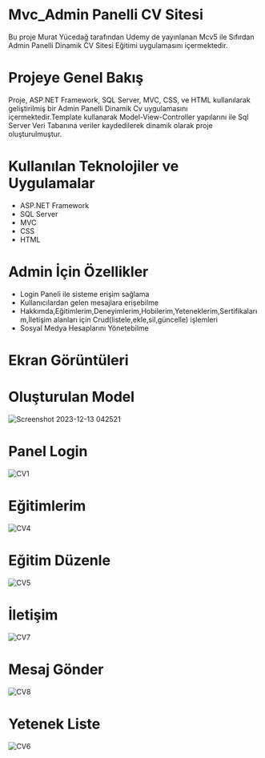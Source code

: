 # Mvc_Admin Panelli CV Sitesi
Bu proje Murat Yücedağ tarafından Udemy de yayınlanan Mcv5 ile Sıfırdan Admin Panelli Dinamik CV Sitesi Eğitimi uygulamasını içermektedir.

# Projeye Genel Bakış
Proje, ASP.NET Framework, SQL Server, MVC, CSS, ve HTML kullanılarak geliştirilmiş bir Admin Panelli Dinamik Cv uygulamasını içermektedir.Template kullanarak Model-View-Controller yapılarını ile Sql Server Veri Tabanına veriler kaydedilerek dinamik olarak proje oluşturulmuştur.

# Kullanılan Teknolojiler ve Uygulamalar
- ASP.NET Framework
- SQL Server
- MVC
- CSS
- HTML
# Admin İçin Özellikler
- Login Paneli ile sisteme erişim sağlama
- Kullanıcılardan gelen mesajlara erişebilme
- Hakkımda,Eğitimlerim,Deneyimlerim,Hobilerim,Yeteneklerim,Sertifikalarım,İletişim alanları için Crud(listele,ekle,sil,güncelle) işlemleri
- Sosyal Medya Hesaplarını Yönetebilme
# Ekran Görüntüleri
# Oluşturulan Model
![Screenshot 2023-12-13 042521](https://github.com/aliokanyildirim/ASPNETMvcCV/assets/116041297/9b972551-7b0c-488e-b97b-143d418fb57b)
# Panel Login
![CV1](https://github.com/aliokanyildirim/ASPNETMvcCV/assets/116041297/4dc67bec-eec1-4b50-8bb1-08b94e06fdcf)
# Eğitimlerim 
![CV4](https://github.com/aliokanyildirim/ASPNETMvcCV/assets/116041297/eddd8552-a0d1-41b0-a9b1-a5aae34e2470)
# Eğitim Düzenle
![CV5](https://github.com/aliokanyildirim/ASPNETMvcCV/assets/116041297/d7834d9b-8e06-4abf-b934-6b727d06b4a7)
# İletişim
![CV7](https://github.com/aliokanyildirim/ASPNETMvcCV/assets/116041297/09888ae0-34e2-4ab9-bc18-863e8fef174b)
# Mesaj Gönder
![CV8](https://github.com/aliokanyildirim/ASPNETMvcCV/assets/116041297/9837e51a-b0aa-423d-97ed-a957544cf130)
# Yetenek Liste
![CV6](https://github.com/aliokanyildirim/ASPNETMvcCV/assets/116041297/9adc6a9a-a030-4fdd-ad77-a3232df86ccd)

